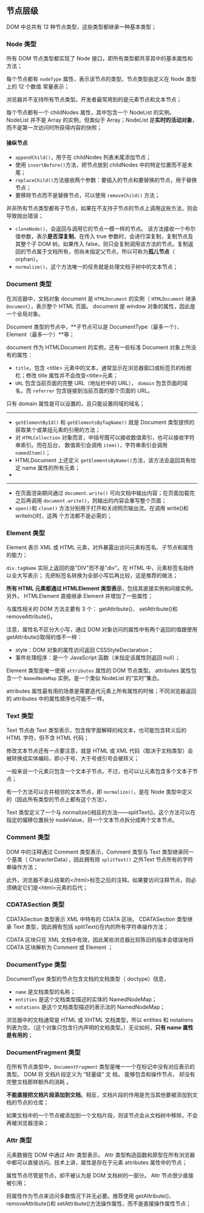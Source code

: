 ## 节点层级  

 DOM 中总共有 12 种节点类型，这些类型都继承一种基本类型；

### Node 类型

所有 DOM 节点类型都实现了 Node 接口，即所有类型都共享其中的基本属性和方法；

每个节点都有 `nodeType` 属性，表示该节点的类型。节点类型由定义在 Node 类型上的 12 个数值
常量表示；

浏览器并不支持所有节点类型。开发者最常用到的是元素节点和文本节点；

每个节点都有一个 childNodes 属性，其中包含一个 NodeList 的实例。  NodeList 并不是 Array 的实例，但类似于 Array；NodeList 是**实时的活动对象**，而不是第一次访问时所获得内容的快照；

#### 操纵节点  

+ `appendChild()`，用于在 childNodes 列表末尾添加节点；
+ 使用 `insertBefore()`方法，把节点放到 childNodes 中的特定位置而不是末尾；
+ `replaceChild()`方法接收两个参数：要插入的节点和要替换的节点，用于替换节点； 
+ 要移除节点而不是替换节点，可以使用 `removeChild()` 方法；

并非所有节点类型都有子节点，如果在不支持子节点的节点上调用这些方法，则会导致抛出错误；

+ `cloneNode()`，会返回与调用它的节点一模一样的节点。 该方法接收一个布尔值参数，表示**是否深复制**。在传入 true 参数时，会进行深复制，复制节点及其整个子 DOM 树。如果传入 false，则只会复制调用该方法的节点。复制返回的节点属于文档所有，但尚未指定父节点，所以可称为**孤儿节点**（ orphan）。
+ `normalize()`，这个方法唯一的任务就是处理文档子树中的文本节点；

### Document 类型  

在浏览器中，文档对象 document 是 `HTMLDocument` 的实例（ `HTMLDocument` 继承 `Document`），表示整个 HTML 页面。 document 是 window 对象的属性，因此是一个全局对象。

Document 类型的节点中，**子节点可以是 DocumentType（最多一个）、 Element（最多一个）**等；

document 作为 HTMLDocument 的实例，还有一些标准 Document 对象上所没有的属性：

+ `title`，包含 \<title> 元素中的文本，通常显示在浏览器窗口或标签页的标题栏；修改 title 属性并不会改变\<title>元素；
+ `URL` 包含当前页面的完整 URL（地址栏中的 URL）， `domain` 包含页面的域名，而 `referrer` 包含链接到当前页面的那个页面的 URL。  

只有 domain 属性是可以设置的，且只能设置同域的域名；

---

+ `getElementById()` 和 `getElementsByTagName()` 就是 Document 类型提供的获取某个或某组元素的引用的方法；
+ 对 `HTMLCollection` 对象而言，中括号既可以接收数值索引，也可以接收字符串索引。而在后台，
  数值索引会调用 `item()`，字符串索引会调用 `namedItem()`；
+   HTMLDocument 上还定义 `getElementsByName()`方法，该方法会返回具有给定 name 属性的所有元素；
+   

---

+ 在页面渲染期间通过 `document.write()` 可向文档中输出内容；在页面加载完之后再调用 `document.write()`，则输出的内容会重写整个页面；
+ `open()`和 `close()` 方法分别用于打开和关闭网页输出流。在调用 write()和 writeln()时，这两
  个方法都不是必需的；



### Element 类型  

Element 表示 XML 或 HTML 元素，对外暴露出访问元素标签名、子节点和属性的能力；

`div.tagName` 实际上返回的是"DIV"而不是"div"。在 HTML 中，元素标签名始终以全大写表示； 先把标签名转换为全部小写后再比较，这是推荐的做法；

**所有 HTML 元素都通过 HTMLElement 类型表示**，包括其直接实例和间接实例。另外， HTMLElement
直接继承 Element 并增加了一些属性；

与属性相关的 DOM 方法主要有 3 个： getAttribute()、 setAttribute()和 removeAttribute()。  

注意，属性名不区分大小写，通过 DOM 对象访问的属性中有两个返回的值跟使用 getAttribute()取得的值不一样：

+ style：DOM 对象的属性访问返回 CSSStyleDeclaration；  
+ 事件处理程序：是一个 JavaScript 函数（未指定该属性则返回 null）；

Element 类型是唯一使用 `attributes` 属性的 DOM 节点类型。 attributes 属性包含一个 `NamedNodeMap` 实例，是一个类似 NodeList 的“实时”集合。  

attributes 属性最有用的场景是需要迭代元素上所有属性的时候；不同浏览器返回的 attributes 中的属性顺序也可能不一样。

### Text 类型

Text 节点由 Text 类型表示，包含按字面解释的纯文本，也可能包含转义后的 HTML 字符，但不含 HTML 代码；

修改文本节点还有一点要注意，就是 HTML 或 XML 代码（取决于文档类型）会被转换成实体编码，即小于号、大于号或引号会被转义；

一般来说一个元素只包含一个文本子节点。不过，也可以让元素包含多个文本子节点；

有一个方法可以合并相邻的文本节点，即 `normalize()`，是在 Node 类型中定义的（因此所有类型的节点上都有这个方法）。  

Text 类型定义了一个与 normalize()相反的方法——splitText()。这个方法可以在指定的偏移位置拆分 nodeValue，将一个文本节点拆分成两个文本节点。  

### Comment 类型

DOM 中的注释通过 Comment 类型表示，Comment 类型与 Text 类型继承同一个基类（ CharacterData），因此拥有除 `splitText()` 之外Text 节点所有的字符串操作方法；

此外，浏览器不承认结束的\</html>标签之后的注释。如果要访问注释节点，则必须确定它们是\<html>元素的后代；

### CDATASection 类型  

CDATASection 类型表示 XML 中特有的 CDATA 区块。 CDATASection 类型继承 Text 类型，因此拥有包括 splitText()在内的所有字符串操作方法；

CDATA 区块只在 XML 文档中有效，因此某些浏览器比较陈旧的版本会错误地将 CDATA 区块解析为 Comment 或 Element ；

### DocumentType 类型  

DocumentType 类型的节点包含文档的文档类型（ doctype）信息，  

+ `name` 是文档类型的名称；
+ `entities` 是这个文档类型描述的实体的 NamedNodeMap；
+ `notations` 是这个文档类型描述的表示法的 NamedNodeMap；

浏览器中的文档通常是 HTML 或 XHTML 文档类型，所以 entities 和 notations 列表为空。（这个对象只包含行内声明的文档类型。）无论如何，**只有 name 属性是有用的**；

### DocumentFragment 类型  

在所有节点类型中，`DocumentFragment` 类型是唯一一个在标记中没有对应表示的类型。 DOM 将
文档片段定义为 “轻量级” 文 档， 能够包含和操作节点， 却没有完整文档那样额外的消耗 。 

**不能直接把文档片段添加到文档**。相反，文档片段的作用是充当其他要被添加到文档的节点的仓库；

如果文档中的一个节点被添加到一个文档片段，则该节点会从文档树中移除，不会再被浏览器渲染；

### Attr 类型  

元素数据在 DOM 中通过 Attr 类型表示。 Attr 类型构造函数和原型在所有浏览器中都可以直接访问。技术上讲，属性是存在于元素 attributes 属性中的节点；

属性节点尽管是节点，却不被认为是 DOM 文档树的一部分。 Attr 节点很少直接被引用；

将属性作为节点来访问多数情况下并无必要。推荐使用 getAttribute()、removeAttribute()和 setAttribute()方法操作属性，而不是直接操作属性节点；  

